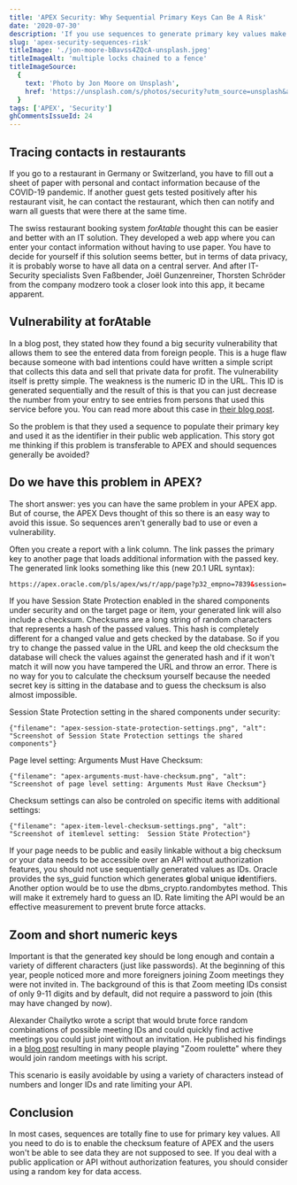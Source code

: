 ```yaml
---
title: 'APEX Security: Why Sequential Primary Keys Can Be A Risk'
date: '2020-07-30'
description: 'If you use sequences to generate primary key values make sure you use the checksum feature of APEX. Otherwise, users can easily discover data they should not be able to see by raising or lowering the numeric ID in the URL.'
slug: 'apex-security-sequences-risk'
titleImage: './jon-moore-bBavss4ZQcA-unsplash.jpeg'
titleImageAlt: 'multiple locks chained to a fence'
titleImageSource:
  {
    text: 'Photo by Jon Moore on Unsplash',
    href: 'https://unsplash.com/s/photos/security?utm_source=unsplash&amp;utm_medium=referral&amp;utm_content=creditCopyText',
  }
tags: ['APEX', 'Security']
ghCommentsIssueId: 24
---
```


## Tracing contacts in restaurants

If you go to a restaurant in Germany or Switzerland, you have to fill out a sheet of paper with personal and contact information because of the COVID-19 pandemic. If another guest gets tested positively after his restaurant visit, he can contact the restaurant, which then can notify and warn all guests that were there at the same time.

The swiss restaurant booking system _forAtable_ thought this can be easier and better with an IT solution. They developed a web app where you can enter your contact information without having to use paper. You have to decide for yourself if this solution seems better, but in terms of data privacy, it is probably worse to have all data on a central server. And after IT-Security specialists Sven Faßbender, Joël Gunzenreiner, Thorsten Schröder from the company modzero took a closer look into this app, it became apparent.

## Vulnerability at forAtable

In a blog post, they stated how they found a big security vulnerability that allows them to see the entered data from foreign people. This is a huge flaw because someone with bad intentions could have written a simple script that collects this data and sell that private data for profit. The vulnerability itself is pretty simple. The weakness is the numeric ID in the URL. This ID is generated sequentially and the result of this is that you can just decrease the number from your entry to see entries from persons that used this service before you. You can read more about this case in [their blog post](https://www.modzero.com/modlog/archives/2020/07/06/mit_webapps_gegen_covid-19/index.html).

So the problem is that they used a sequence to populate their primary key and used it as the identifier in their public web application. This story got me thinking if this problem is transferable to APEX and should sequences generally be avoided?

## Do we have this problem in APEX?

The short answer: yes you can have the same problem in your APEX app. But of course, the APEX Devs thought of this so there is an easy way to avoid this issue. So sequences aren't generally bad to use or even a vulnerability.

Often you create a report with a link column. The link passes the primary key to another page that loads additional information with the passed key. The generated link looks something like this (new 20.1 URL syntax):

```xml
https://apex.oracle.com/pls/apex/ws/r/app/page?p32_empno=7839&session=...
```

If you have Session State Protection enabled in the shared components under security and on the target page or item, your generated link will also include a checksum. Checksums are a long string of random characters that represents a hash of the passed values. This hash is completely different for a changed value and gets checked by the database. So if you try to change the passed value in the URL and keep the old checksum the database will check the values against the generated hash and if it won't match it will now you have tampered the URL and throw an error. There is no way for you to calculate the checksum yourself because the needed secret key is sitting in the database and to guess the checksum is also almost impossible.

Session State Protection setting in the shared components under security:

```img-name
{"filename": "apex-session-state-protection-settings.png", "alt":  "Screenshot of Session State Protection settings the shared components"}
```

Page level setting: Arguments Must Have Checksum:

```img-name
{"filename": "apex-arguments-must-have-checksum.png", "alt":  "Screenshot of page level setting: Arguments Must Have Checksum"}
```

Checksum settings can also be controled on specific items with additional settings:

```img-name
{"filename": "apex-item-level-checksum-settings.png", "alt":  "Screenshot of itemlevel setting:  Session State Protection"}
```

If your page needs to be public and easily linkable without a big checksum or your data needs to be accessible over an API without authorization features, you should not use sequentially generated values as IDs. Oracle provides the sys_guid function which generates **g**lobal **u**nique **id**entifiers. Another option would be to use the dbms_crypto.randombytes method. This will make it extremely hard to guess an ID. Rate limiting the API would be an effective measurement to prevent brute force attacks.

## Zoom and short numeric keys

Important is that the generated key should be long enough and contain a variety of different characters (just like passwords). At the beginning of this year, people noticed more and more foreigners joining Zoom meetings they were not invited in. The background of this is that Zoom meeting IDs consist of only 9-11 digits and by default, did not require a password to join (this may have changed by now).

Alexander Chailytko wrote a script that would brute force random combinations of possible meeting IDs and could quickly find active meetings you could just joint without an invitation. He published his findings in a [blog post](https://research.checkpoint.com/2020/zoom-zoom-we-are-watching-you/) resulting in many people playing "Zoom roulette" where they would join random meetings with his script.

This scenario is easily avoidable by using a variety of characters instead of numbers and longer IDs and rate limiting your API.

## Conclusion

In most cases, sequences are totally fine to use for primary key values. All you need to do is to enable the checksum feature of APEX and the users won't be able to see data they are not supposed to see. If you deal with a public application or API without authorization features, you should consider using a random key for data access.
